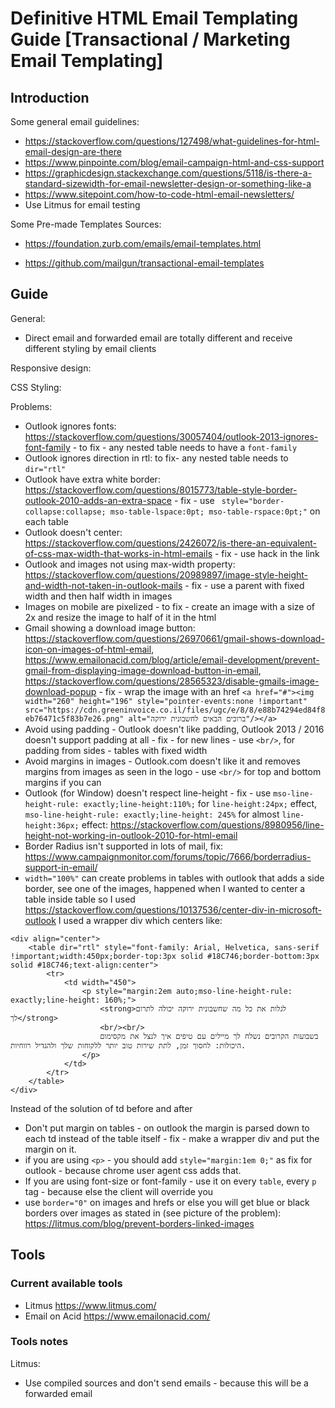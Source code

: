 # Definitive HTML Email Templating Guide [Transactional / Marketing Email Templating]

## Introduction
Some general email guidelines:
- https://stackoverflow.com/questions/127498/what-guidelines-for-html-email-design-are-there
- https://www.pinpointe.com/blog/email-campaign-html-and-css-support
- https://graphicdesign.stackexchange.com/questions/5118/is-there-a-standard-sizewidth-for-email-newsletter-design-or-something-like-a
- https://www.sitepoint.com/how-to-code-html-email-newsletters/
- Use Litmus for email testing


Some Pre-made Templates Sources:

- https://foundation.zurb.com/emails/email-templates.html

- https://github.com/mailgun/transactional-email-templates


## Guide
General:

- Direct email and forwarded email are totally different and receive different styling by email clients

Responsive design:

CSS Styling:


Problems:
- Outlook ignores fonts: <https://stackoverflow.com/questions/30057404/outlook-2013-ignores-font-family> - to fix - any nested table needs to have a `font-family`
- Outlook ignores direction in rtl: to fix- any nested table needs to `dir="rtl"`
- Outlook have extra white border: <https://stackoverflow.com/questions/8015773/table-style-border-outlook-2010-adds-an-extra-space> - fix - use ` style="border-collapse:collapse; mso-table-lspace:0pt; mso-table-rspace:0pt;"` on each table
- Outlook doesn't center: <https://stackoverflow.com/questions/2426072/is-there-an-equivalent-of-css-max-width-that-works-in-html-emails> - fix - use hack in the link
- Outlook and images not using max-width property: <https://stackoverflow.com/questions/20989897/image-style-height-and-width-not-taken-in-outlook-mails> - fix - use a parent with fixed width and then half width in images
- Images on mobile are pixelized - to fix - create an image with a size of 2x and resize the image to half of it in the html
- Gmail showing a download image button: <https://stackoverflow.com/questions/26970661/gmail-shows-download-icon-on-images-of-html-email>, <https://www.emailonacid.com/blog/article/email-development/prevent-gmail-from-displaying-image-download-button-in-email>, <https://stackoverflow.com/questions/28565323/disable-gmails-image-download-popup> - fix - wrap the image with an href `<a href="#"><img width="260" height="196" style="pointer-events:none !important" src="https://cdn.greeninvoice.co.il/files/ugc/e/8/8/e88b74294ed84f8eb76471c5f83b7e26.png" alt="ברוכים הבאים לחשבונית ירוקה"/></a>`
- Avoid using padding - Outlook doesn't like padding, Outlook 2013 / 2016 doesn't support padding at all - fix - for new lines - use `<br/>`, for padding from sides - tables with fixed width
- Avoid margins in images - Outlook.com doesn't like it and removes margins from images as seen in the logo - use `<br/>` for top and bottom margins if you can
- Outlook (for Window) doesn't respect line-height - fix - use `mso-line-height-rule: exactly;line-height:110%;` for `line-height:24px;` effect, `mso-line-height-rule: exactly;line-height: 245%` for almost `line-height:36px;` effect: https://stackoverflow.com/questions/8980956/line-height-not-working-in-outlook-2010-for-html-email
- Border Radius isn't supported in lots of mail, fix: https://www.campaignmonitor.com/forums/topic/7666/borderradius-support-in-email/
- `width="100%"` can create problems in tables with outlook that adds a side border, see one of the images, happened when I wanted to center a table inside table so I used https://stackoverflow.com/questions/10137536/center-div-in-microsoft-outlook
I used a wrapper div which centers like:
```
<div align="center">
    <table dir="rtl" style="font-family: Arial, Helvetica, sans-serif !important;width:450px;border-top:3px solid #18C746;border-bottom:3px solid #18C746;text-align:center">
        <tr>
            <td width="450">
                <p style="margin:2em auto;mso-line-height-rule: exactly;line-height: 160%;">
                    <strong>לגלות את כל מה שחשבונית ירוקה יכולה לתרום לך</strong>
                    <br/><br/>
                    בשבועות הקרובים נשלח לך מיילים עם טיפים איך לנצל את מקסימום היכולות: לחסוך זמן, לתת שירות טוב יותר ללקוחות שלך ולהגדיל רווחיות.
                </p>
            </td>
        </tr>
    </table>
</div>
```
Instead of the solution of td before and after
- Don't put margin on tables - on outlook the margin is parsed down to each td instead of the table itself - fix - make a wrapper div and put the margin on it.
- if you are using `<p>` - you should add `style="margin:1em 0;"` as fix for outlook - because chrome user agent css adds that.
- If you are using font-size or font-family - use it on every `table`, every `p` tag - because else the client will override you
- use `border="0"` on images and hrefs or else you will get blue or black borders over images as stated in (see picture of the problem): https://litmus.com/blog/prevent-borders-linked-images

## Tools
### Current available tools
- Litmus <https://www.litmus.com/>
- Email on Acid <https://www.emailonacid.com/>

### Tools notes
Litmus:

- Use compiled sources and don't send emails - because this will be a forwarded email
